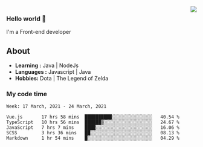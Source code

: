 <img align='right' src="https://github-readme-stats.vercel.app/api?username=jumodada&show_icons=true&theme=vue">

### Hello world 👋

I'm a Front-end developer 
    
## About
-  **Learning :** Java | NodeJs
-  **Languages :** Javascript | Java
-  **Hobbies:** Dota | The Legend of Zelda

### My code time

<!--START_SECTION:waka-->
```text
Week: 17 March, 2021 - 24 March, 2021

Vue.js       17 hrs 58 mins  ██████████░░░░░░░░░░░░░░░   40.54 % 
TypeScript   10 hrs 56 mins  ██████▒░░░░░░░░░░░░░░░░░░   24.67 % 
JavaScript   7 hrs 7 mins    ████░░░░░░░░░░░░░░░░░░░░░   16.06 % 
SCSS         3 hrs 36 mins   ██░░░░░░░░░░░░░░░░░░░░░░░   08.13 % 
Markdown     1 hr 54 mins    █░░░░░░░░░░░░░░░░░░░░░░░░   04.29 % 
```
<!--END_SECTION:waka-->
